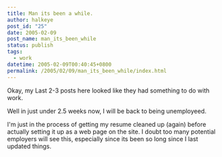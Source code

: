 ```yaml
---
title: Man its been a while.
author: halkeye
post_id: "25"
date: 2005-02-09
post_name: man_its_been_while
status: publish
tags:
  - work
datetime: 2005-02-09T00:40:45+0800
permalink: /2005/02/09/man_its_been_while/index.html
---
```


Okay, my Last 2-3 posts here looked like they had something to do with work.

Well in just under 2.5 weeks now, I will be back to being unemployeed.

I'm just in the process of getting my resume cleaned up (again) before actually setting it up as a web page on the site. I doubt too many potential employers will see this, especially since its been so long since I last updated things.
